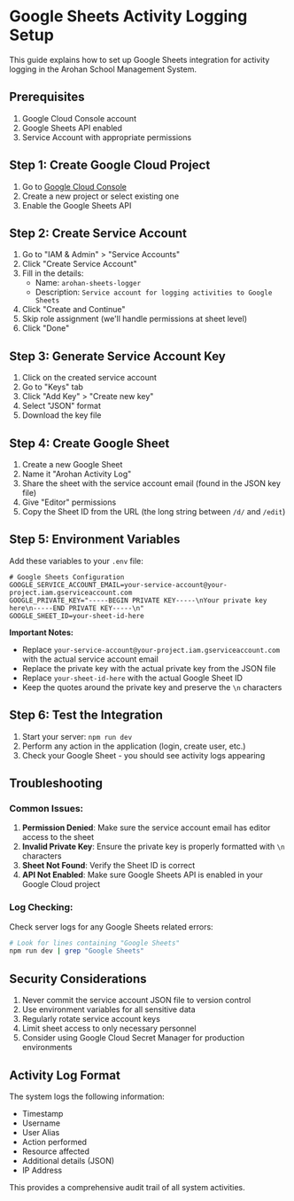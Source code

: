 # Google Sheets Activity Logging Setup

This guide explains how to set up Google Sheets integration for activity logging in the Arohan School Management System.

## Prerequisites

1. Google Cloud Console account
2. Google Sheets API enabled
3. Service Account with appropriate permissions

## Step 1: Create Google Cloud Project

1. Go to [Google Cloud Console](https://console.cloud.google.com/)
2. Create a new project or select existing one
3. Enable the Google Sheets API

## Step 2: Create Service Account

1. Go to "IAM & Admin" > "Service Accounts"
2. Click "Create Service Account"
3. Fill in the details:
   - Name: `arohan-sheets-logger`
   - Description: `Service account for logging activities to Google Sheets`
4. Click "Create and Continue"
5. Skip role assignment (we'll handle permissions at sheet level)
6. Click "Done"

## Step 3: Generate Service Account Key

1. Click on the created service account
2. Go to "Keys" tab
3. Click "Add Key" > "Create new key"
4. Select "JSON" format
5. Download the key file

## Step 4: Create Google Sheet

1. Create a new Google Sheet
2. Name it "Arohan Activity Log"
3. Share the sheet with the service account email (found in the JSON key file)
4. Give "Editor" permissions
5. Copy the Sheet ID from the URL (the long string between `/d/` and `/edit`)

## Step 5: Environment Variables

Add these variables to your `.env` file:

```env
# Google Sheets Configuration
GOOGLE_SERVICE_ACCOUNT_EMAIL=your-service-account@your-project.iam.gserviceaccount.com
GOOGLE_PRIVATE_KEY="-----BEGIN PRIVATE KEY-----\nYour private key here\n-----END PRIVATE KEY-----\n"
GOOGLE_SHEET_ID=your-sheet-id-here
```

**Important Notes:**
- Replace `your-service-account@your-project.iam.gserviceaccount.com` with the actual service account email
- Replace the private key with the actual private key from the JSON file
- Replace `your-sheet-id-here` with the actual Google Sheet ID
- Keep the quotes around the private key and preserve the `\n` characters

## Step 6: Test the Integration

1. Start your server: `npm run dev`
2. Perform any action in the application (login, create user, etc.)
3. Check your Google Sheet - you should see activity logs appearing

## Troubleshooting

### Common Issues:

1. **Permission Denied**: Make sure the service account email has editor access to the sheet
2. **Invalid Private Key**: Ensure the private key is properly formatted with `\n` characters
3. **Sheet Not Found**: Verify the Sheet ID is correct
4. **API Not Enabled**: Make sure Google Sheets API is enabled in your Google Cloud project

### Log Checking:

Check server logs for any Google Sheets related errors:
```bash
# Look for lines containing "Google Sheets"
npm run dev | grep "Google Sheets"
```

## Security Considerations

1. Never commit the service account JSON file to version control
2. Use environment variables for all sensitive data
3. Regularly rotate service account keys
4. Limit sheet access to only necessary personnel
5. Consider using Google Cloud Secret Manager for production environments

## Activity Log Format

The system logs the following information:
- Timestamp
- Username
- User Alias
- Action performed
- Resource affected
- Additional details (JSON)
- IP Address

This provides a comprehensive audit trail of all system activities.
